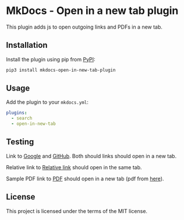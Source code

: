 # MkDocs - Open in a new tab plugin

This plugin adds js to open outgoing links and PDFs in a new tab.

## Installation

Install the plugin using pip from [PyPI](https://pypi.org/project/mkdocs-open-in-new-tab-plugin/):

```bash
pip3 install mkdocs-open-in-new-tab-plugin
```

## Usage

Add the plugin to your `mkdocs.yml`:

```yaml
plugins:
  - search
  - open-in-new-tab
```


## Testing
Link to [Google](https://google.com) and [GitHub](https://github.com).
Both should links should open in a new tab.

Relative link to [Relative link](./docs/RelativeLink.md) should open in the same tab.

Sample PDF link to [PDF](./docs/assets/sample.pdf) should open in a new tab (pdf from [here](https://www.africau.edu/images/default/sample.pdf)).

## License

This project is licensed under the terms of the MIT license.